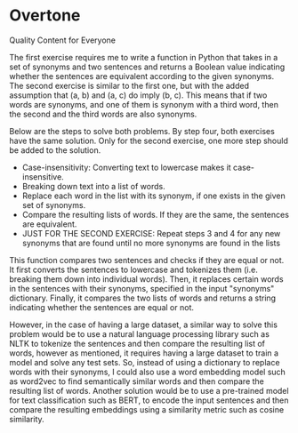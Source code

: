 # Overtone
Quality Content for Everyone

The first exercise requires me to write a function in Python that takes in a set of synonyms and two sentences and returns a Boolean value indicating whether the sentences are equivalent according to the given synonyms. The second exercise is similar to the first one, but with the added assumption that (a, b) and (a, c) do imply (b, c). This means that if two words are synonyms, and one of them is synonym with a third word, then the second and the third words are also synonyms.

Below are the steps to solve both problems. By step four, both exercises have the same solution. Only for the second exercise, one more step should be added to the solution.

- Case-insensitivity: Converting text to lowercase makes it case-insensitive.
- Breaking down text into a list of words.
- Replace each word in the list with its synonym, if one exists in the given set of synonyms.
- Compare the resulting lists of words. If they are the same, the sentences are equivalent.
- JUST FOR THE SECOND EXERCISE: Repeat steps 3 and 4 for any new synonyms that are found until no more synonyms are found in the lists



This function compares two sentences and checks if they are equal or not. It first converts the sentences to lowercase and tokenizes them (i.e. breaking them down into individual words). Then, it replaces certain words in the sentences with their synonyms, specified in the input "synonyms" dictionary. Finally, it compares the two lists of words and returns a string indicating whether the sentences are equal or not.

However, in the case of having a large dataset, a similar way to solve this problem would be to use a natural language processing library such as NLTK to tokenize the sentences and then compare the resulting list of words, however as mentioned, it requires having a large dataset to train a model and solve any test sets. So, instead of using a dictionary to replace words with their synonyms, I could also use a word embedding model such as word2vec to find semantically similar words and then compare the resulting list of words. Another solution would be to use a pre-trained model for text classification such as BERT, to encode the input sentences and then compare the resulting embeddings using a similarity metric such as cosine similarity.
